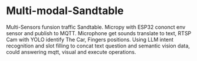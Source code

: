 # Multi-modal-Sandtable
Multi-Sensors funsion traffic Sandtable. Micropy with ESP32 cononct env sensor and publish to MQTT. Microphone get sounds translate to text, RTSP Cam with YOLO identify The Car, Fingers positions. Using LLM intent recognition and slot filling to concat text question and semantic vision data, could answering mqtt, visual and execute operations.
